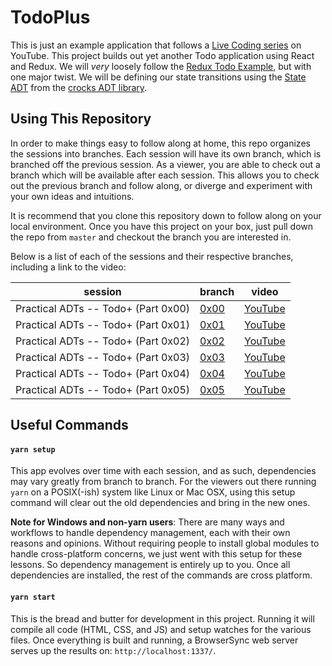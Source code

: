 # TodoPlus

This is just an example application that follows a [Live Coding series][playlist]
on YouTube. This project builds out yet another Todo application using
React and Redux. We will *very* loosely follow the
[Redux Todo Example][example], but with one major twist. We will be defining our
state transitions using the [State ADT][state-docs] from the
[crocks ADT library][crocks].

## Using This Repository
In order to make things easy to follow along at home, this repo organizes the
sessions into branches. Each session will have its own branch, which is branched
off the previous session. As a viewer, you are able to check out a branch which
will be  available after each session. This allows you to check out the previous
branch and follow along, or diverge and experiment with your own ideas and
intuitions.

It is recommend that you clone this repository down to follow along on your
local environment. Once you have this project on your box, just pull down
the repo from `master` and checkout the branch you are interested in.

Below is a list of each of the sessions and their respective branches, including
a link to the video:

| session | branch | video |
| --- | --- | --- |
| Practical ADTs -- Todo+ (Part 0x00) | [0x00][code-00] | [YouTube][vid-00]
| Practical ADTs -- Todo+ (Part 0x01) | [0x01][code-01] | [YouTube][vid-01]
| Practical ADTs -- Todo+ (Part 0x02) | [0x02][code-02] | [YouTube][vid-02]
| Practical ADTs -- Todo+ (Part 0x03) | [0x03][code-03] | [YouTube][vid-03]
| Practical ADTs -- Todo+ (Part 0x04) | [0x04][code-04] | [YouTube][vid-04]
| Practical ADTs -- Todo+ (Part 0x05) | [0x05][code-05] | [YouTube][vid-05]

## Useful Commands

#### `yarn setup`
This app evolves over time with each session, and as such, dependencies may vary
greatly from branch to branch. For the viewers out there running `yarn` on a
POSIX(-ish) system like Linux or Mac OSX, using this setup command will clear
out the old dependencies and bring in the new ones.

**Note for Windows and non-yarn users**: There are many ways and workflows to
handle dependency management, each with their own reasons and opinions. Without
requiring people to install global modules to handle cross-platform concerns, we
just went with this setup for these lessons. So dependency management is
entirely up to you. Once all dependencies are installed, the rest of the
commands are cross platform.

#### `yarn start`
This is the bread and butter for development in this project. Running it will
compile all code (HTML, CSS, and JS) and setup watches for the various files.
Once everything is built and running, a BrowserSync web server serves up the
results on:
`http://localhost:1337/`.

[playlist]: https://www.youtube.com/playlist?list=PLjvgv-FpMo7XY8V1puB7TrMBt3r5W_zA6
[example]: https://redux.js.org/basics/example-todo-list
[state-docs]: https://evilsoft.github.io/crocks/docs/crocks/State.html
[crocks]: https://github.com/evilsoft/crocks

[code-00]: https://github.com/evilsoft/todo-plus/tree/0x00
[vid-00]: https://youtu.be/vaKD2-eG9-g

[code-01]: https://github.com/evilsoft/todo-plus/tree/0x01
[vid-01]: https://youtu.be/ofStWMQQGGY

[code-02]: https://github.com/evilsoft/todo-plus/tree/0x02
[vid-02]: https://youtu.be/udL5s4G-aCk

[code-03]: https://github.com/evilsoft/todo-plus/tree/0x03
[vid-03]: https://youtu.be/HoFzlcPAFhA

[code-04]: https://github.com/evilsoft/todo-plus/tree/0x04
[vid-04]: https://youtu.be/r3rq6ipBsgs

[code-05]: https://github.com/evilsoft/todo-plus/tree/0x05
[vid-05]: https://youtu.be/geQjDUnBQG8
